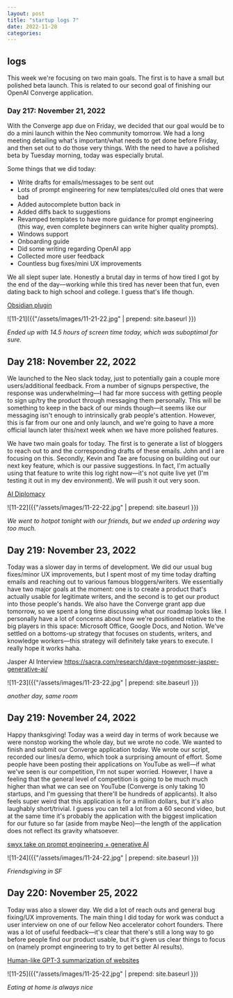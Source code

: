 ```yaml
---
layout: post
title: "startup logs 7"
date: 2022-11-28
categories:
---
```


## logs

This week we're focusing on two main goals. The first is to have a small but polished beta launch. This is related to our second goal of finishing our OpenAI Converge application.

### Day 217: November 21, 2022

With the Converge app due on Friday, we decided that our goal would be to do a mini launch within the Neo community tomorrow. We had a long meeting detailing what's important/what needs to get done before Friday, and then set out to do those very things. With the need to have a polished beta by Tuesday morning, today was especially brutal.

Some things that we did today:

* Write drafts for emails/messages to be sent out
* Lots of prompt engineering for new templates/culled old ones that were bad
* Added autocomplete button back in
* Added diffs back to suggestions
* Revamped templates to have more guidance for prompt engineering (this way, even complete beginners can write higher quality prompts).
* Windows support
* Onboarding guide
* Did some writing regarding OpenAI app
* Collected more user feedback
* Countless bug fixes/mini UX improvements

We all slept super late. Honestly a brutal day in terms of how tired I got by the end of the day—working while this tired has never been that fun, even dating back to high school and college. I guess that's life though.

[Obsidian plugin](<https://twitter.com/Raza_Habib496/status/1594995903609249793?s=20&t=yo5YgZcmRhgFCHwxBP0C1Q>)

![11-21]({{"/assets/images/11-21-22.jpg" | prepend: site.baseurl }})


_Ended up with 14.5 hours of screen time today, which was suboptimal for sure._

## Day 218: November 22, 2022

We launched to the Neo slack today, just to potentially gain a couple more users/additional feedback. From a number of signups perspective, the response was underwhelming—I had far more success with getting people to sign up/try the product through messaging them personally. This will be something to keep in the back of our minds though—it seems like our messaging isn't enough to intrinsically grab people's attention. However, this is far from our one and only launch, and we're going to have a more official launch later this/next week when we have more polished features.

We have two main goals for today. The first is to generate a list of bloggers to reach out to and the corresponding drafts of these emails. John and I are focusing on this. Secondly, Kevin and Tae are focusing on building out our next key feature, which is our passive suggestions. In fact, I'm actually using that feature to write this log right now—it's not quite live yet (I'm testing it out in my dev environment). We will push it out very soon.

[AI Diplomacy](<https://twitter.com/polynoamial/status/1595076658805248000?s=20&t=WypkmQLnAQeHylkLw5rQFg>)

![11-22]({{"/assets/images/11-22-22.jpg" | prepend: site.baseurl }})


_We went to hotpot tonight with our friends, but we ended up ordering way too much._ 

## Day 219: November 23, 2022

Today was a slower day in terms of development. We did our usual bug fixes/minor UX improvements, but I spent most of my time today drafting emails and reaching out to various famous bloggers/writers. We essentially have two major goals at the moment: one is to create a product that's actually usable for legitimate writers, and the second is to get our product into those people's hands. We also have the Converge grant app due tomorrow, so we spent a long time discussing what our roadmap looks like. I personally have a lot of concerns about how we're positioned relative to the big players in this space: Microsoft Office, Google Docs, and Notion. We've settled on a bottoms-up strategy that focuses on students, writers, and knowledge workers—this strategy will definitely take years to execute. I really hope it works haha.

Jasper AI Interview <https://sacra.com/research/dave-rogenmoser-jasper-generative-ai/>

![11-23]({{"/assets/images/11-23-22.jpg" | prepend: site.baseurl }})

_another day, same room_

## Day 219: November 24, 2022

Happy thanksgiving! Today was a weird day in terms of work because we were nonstop working the whole day, but we wrote no code. We wanted to finish and submit our Converge application today. We wrote our script, recorded our lines/a demo, which took a surprising amount of effort. Some people have been posting their applications on YouTube as well—if what we've seen is our competition, I'm not super worried. However, I have a feeling that the general level of competition is going to be much much higher than what we can see on YouTube (Converge is only taking 10 startups, and I'm guessing that there'll be hundreds of applicants). It also feels super weird that this application is for a million dollars, but it's also laughably short/trivial. I guess you can tell a lot from a 60 second video, but at the same time it's probably the application with the biggest implication for our future so far (aside from maybe Neo)—the length of the application does not reflect its gravity whatsoever.

[swyx take on prompt engineering + generative AI](<https://lspace.swyx.io/p/why-prompt-engineering-and-generative>)

![11-24]({{"/assets/images/11-24-22.jpg" | prepend: site.baseurl }})

_Friendsgiving in SF_

## Day 220: November 25, 2022

Today was also a slower day. We did a lot of reach outs and general bug fixing/UX improvements. The main thing I did today for work was conduct a user interview on one of our fellow Neo accelerator cohort founders. There was a lot of useful feedback—it's clear that there's still a long way to go before people find our product usable, but it's given us clear things to focus on (namely prompt engineering to try to get better AI results).

[Human-like GPT-3 summarization of websites](<https://twitter.com/danielgross/status/1596623671560396800?s=20&t=oc4TVga1h9nSIxOl77taJw>)

![11-25]({{"/assets/images/11-25-22.jpg" | prepend: site.baseurl }})

_Eating at home is always nice_